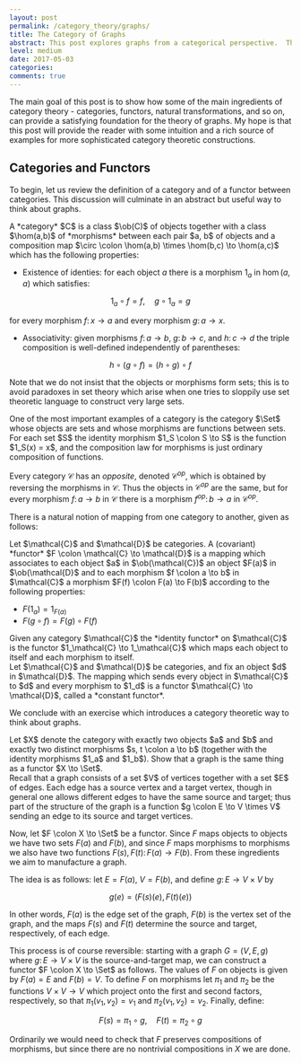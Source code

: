 ```yaml
---
layout: post
permalink: /category_theory/graphs/
title: The Category of Graphs 
abstract: This post explores graphs from a categorical perspective.  The focus is on introducing some of the key ideas of category theory in a familiar setting; in future posts we may see how category can clarify some difficult constructions in graph theory.
level: medium 
date: 2017-05-03
categories: 
comments: true
---
```


The main goal of this post is to show how some of the main ingredients of category theory - categories, functors, natural transformations, and so on, can provide a satisfying foundation for the theory of graphs.  My hope is that this post will provide the reader with some intuition and a rich source of examples for more sophisticated category theoretic constructions.

## Categories and Functors

To begin, let us review the definition of a category and of a functor between categories.  This discussion will culminate in an abstract but useful way to think about graphs.

<div class="definition">
A *category* $C$ is a class $\ob(C)$ of objects together with a class $\hom(a,b)$ of *morphisms* between each pair $a, b$ of objects and a composition map $\circ \colon \hom(a,b) \times \hom(b,c) \to \hom(a,c)$ which has the following properties:

- Existence of identies: for each object $a$ there is a morphism $1_a$ in $\hom(a, a)$ which satisfies:

$$1_a \circ f = f, \quad g \circ 1_a = g$$

for every morphism $f \colon x \to a$ and every morphism $g \colon a \to x$.

- Associativity: given morphisms $f \colon a \to b$, $g \colon b \to c$, and $h \colon c \to d$ the triple composition is well-defined independently of parentheses:

$$h \circ (g \circ f) = (h \circ g) \circ f$$
</div>

Note that we do not insist that the objects or morphisms form sets; this is to avoid paradoxes in set theory which arise when one tries to sloppily use set theoretic language to construct very large sets.

<div class="example">
One of the most important examples of a category is the category $\Set$ whose objects are sets and whose morphisms are functions between sets.  For each set $S$ the identity morphism $1_S \colon S \to S$ is the function $1_S(x) = x$, and the composition law for morphisms is just ordinary composition of functions.
</div>

Every category $\mathcal{C}$ has an *opposite*, denoted $\mathcal{C}^{op}$, which is obtained by reversing the morphisms in $\mathcal{C}$.  Thus the objects in $\mathcal{C}^{op}$ are the same, but for every morphism $f \colon a \to b$ in $\mathcal{C}$ there is a morphism $f^{op} \colon b \to a$ in $\mathcal{C}^{op}$.

There is a natural notion of mapping from one category to another, given as follows:

<div class="definition">
Let $\mathcal{C}$ and $\mathcal{D}$ be categories.  A (covariant) *functor* $F \colon \mathcal{C} \to \mathcal{D}$ is a mapping which associates to each object $a$ in $\ob(\mathcal{C})$ an object $F(a)$ in $\ob(\mathcal{D}$ and to each morphism $f \colon a \to b$ in $\mathcal{C}$ a morphism $F(f) \colon F(a) \to F(b)$ according to the following properties:

- $F(1_a) = 1_{F(a)}$
- $F(g \circ f) = F(g) \circ F(f)$
</div>

<div class="example">
Given any category $\mathcal{C}$ the *identity functor* on $\mathcal{C}$ is the functor $1_\mathcal{C} \to 1_\mathcal{C}$ which maps each object to itself and each morphism to itself.
</div>

<div class="example">
Let $\mathcal{C}$ and $\mathcal{D}$ be categories, and fix an object $d$ in $\mathcal{D}$.  The mapping which sends every object in $\mathcal{C}$ to $d$ and every morphism to $1_d$ is a functor $\mathcal{C} \to \mathcal{D}$, called a *constant functor*.
</div>

We conclude with an exercise which introduces a category theoretic way to think about graphs.

<div class="exercise">
Let $X$ denote the category with exactly two objects $a$ and $b$ and exactly two distinct morphisms $s, t \colon a \to b$ (together with the identity morphisms $1_a$ and $1_b$).  Show that a graph is the same thing as a functor $X \to \Set$.
<div>
<div class="solution">
Recall that a graph consists of a set $V$ of vertices together with a set $E$ of edges.  Each edge has a source vertex and a target vertex, though in general one allows different edges to have the same source and target; thus part of the structure of the graph is a function $g \colon E \to V \times V$ sending an edge to its source and target vertices. 

Now, let $F \colon X \to \Set$ be a functor.
Since $F$ maps objects to objects we have two sets $F(a)$ and $F(b)$, and since $F$ maps morphisms to morphisms we also have two functions $F(s), F(t) \colon F(a) \to F(b)$.
From these ingredients we aim to manufacture a graph.

The idea is as follows: let $E = F(a)$, $V = F(b)$, and define $g \colon E \to V \times V$ by

$$g(e) = (F(s)(e), F(t)(e))$$

In other words, $F(a)$ is the edge set of the graph, $F(b)$ is the vertex set of the graph, and the maps $F(s)$ and $F(t)$ determine the source and target, respectively, of each edge.

This process is of course reversible: starting with a graph $G = (V, E, g)$ where $g \colon E \to V \times V$ is the source-and-target map, we can construct a functor $F \colon X \to \Set$ as follows.
The values of $F$ on objects is given by $F(a) = E$ and $F(b) = V$.
To define $F$ on morphisms let $\pi_1$ and $\pi_2$ be the functions $V \times V \to V$ which project onto the first and second factors, respectively, so that $\pi_1(v_1, v_2) = v_1$ and $\pi_2(v_1, v_2) = v_2$.
Finally, define:

$$F(s) = \pi_1 \circ g, \quad F(t) = \pi_2 \circ g$$

Ordinarily we would need to check that $F$ preserves compositions of morphisms, but since there are no nontrivial compositions in $X$ we are done.
</div>
